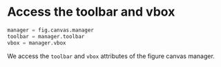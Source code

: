 # Access the toolbar and vbox

```python
manager = fig.canvas.manager
toolbar = manager.toolbar
vbox = manager.vbox
```

We access the `toolbar` and `vbox` attributes of the figure canvas manager.
